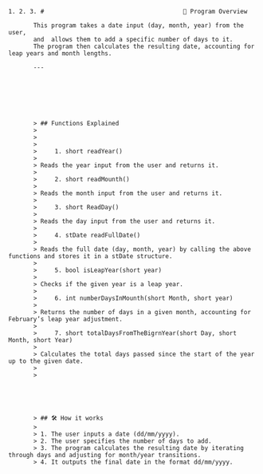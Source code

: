     1. 2. 3. #                                       🔬 Program Overview
            
           This program takes a date input (day, month, year) from the user,
           and  allows them to add a specific number of days to it. 
           The program then calculates the resulting date, accounting for leap years and month lengths.
        
           ---
        
           
        
           
        
           
        
           > ## Functions Explained
           >
           > 
           >
           >     1. short readYear()
           >
           > Reads the year input from the user and returns it.
           >
           >     2. short readMounth()
           >
           > Reads the month input from the user and returns it.
           >
           >     3. short ReadDay()
           >
           > Reads the day input from the user and returns it.
           >
           >     4. stDate readFullDate()
           >
           > Reads the full date (day, month, year) by calling the above functions and stores it in a stDate structure.
           >
           >     5. bool isLeapYear(short year)
           >
           > Checks if the given year is a leap year.
           >
           >     6. int numberDaysInMounth(short Month, short year)
           >
           > Returns the number of days in a given month, accounting for February’s leap year adjustment.
           >
           >     7. short totalDaysFromTheBigrnYear(short Day, short Month, short Year)
           >
           > Calculates the total days passed since the start of the year up to the given date.
           >
           > 
        
           
        
           
        
           > ## 🛠️ How it works 
           >
           > 1. The user inputs a date (dd/mm/yyyy).
           > 2. The user specifies the number of days to add.
           > 3. The program calculates the resulting date by iterating through days and adjusting for month/year transitions.
           > 4. It outputs the final date in the format dd/mm/yyyy.
        
           
        
           